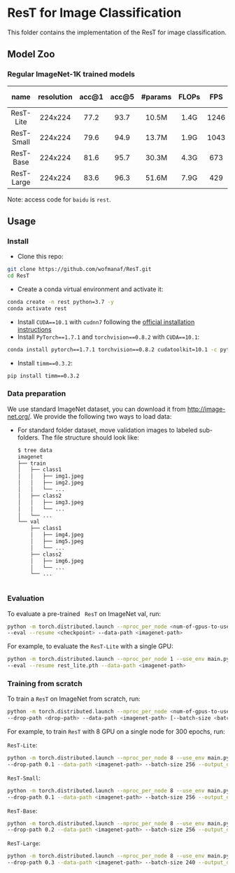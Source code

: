 # ResT for Image Classification

This folder contains the implementation of the ResT for image classification.

## Model Zoo

### Regular ImageNet-1K trained models

| name | resolution |acc@1 | acc@5 | #params | FLOPs | FPS| 1K model |
| :---: | :---: | :---: | :---: | :---: | :---: | :---: |:---: |
| ResT-Lite  | 224x224 | 77.2 | 93.7 | 10.5M | 1.4G | 1246 | [baidu](https://pan.baidu.com/s/1lVStrppan4nbAqCEuNvRDg)
| ResT-Small | 224x224 | 79.6 | 94.9 | 13.7M | 1.9G | 1043 | [baidu](https://pan.baidu.com/s/1lVStrppan4nbAqCEuNvRDg)
| ResT-Base  | 224x224 | 81.6 | 95.7 | 30.3M | 4.3G | 673  | [baidu](hhttps://pan.baidu.com/s/1lVStrppan4nbAqCEuNvRDg)
| ResT-Large | 224x224 | 83.6 | 96.3 | 51.6M | 7.9G | 429 | [baidu](https://pan.baidu.com/s/1lVStrppan4nbAqCEuNvRDg)

Note: access code for `baidu` is `rest`.

## Usage

### Install

- Clone this repo:

```bash
git clone https://github.com/wofmanaf/ResT.git
cd ResT
```

- Create a conda virtual environment and activate it:

```bash
conda create -n rest python=3.7 -y
conda activate rest
```

- Install `CUDA==10.1` with `cudnn7` following
  the [official installation instructions](https://docs.nvidia.com/cuda/cuda-installation-guide-linux/index.html)
- Install `PyTorch==1.7.1` and `torchvision==0.8.2` with `CUDA==10.1`:

```bash
conda install pytorch==1.7.1 torchvision==0.8.2 cudatoolkit=10.1 -c pytorch
```

- Install `timm==0.3.2`:

```bash
pip install timm==0.3.2
```

### Data preparation

We use standard ImageNet dataset, you can download it from http://image-net.org/. We provide the following two ways to
load data:

- For standard folder dataset, move validation images to labeled sub-folders. The file structure should look like:
  ```bash
  $ tree data
  imagenet
  ├── train
  │   ├── class1
  │   │   ├── img1.jpeg
  │   │   ├── img2.jpeg
  │   │   └── ...
  │   ├── class2
  │   │   ├── img3.jpeg
  │   │   └── ...
  │   └── ...
  └── val
      ├── class1
      │   ├── img4.jpeg
      │   ├── img5.jpeg
      │   └── ...
      ├── class2
      │   ├── img6.jpeg
      │   └── ...
      └── ...
 
  ```
  

### Evaluation

To evaluate a pre-trained ` ResT` on ImageNet val, run:

```bash
python -m torch.distributed.launch --nproc_per_node <num-of-gpus-to-use> --use_env main.py --model <rest-model> \
--eval --resume <checkpoint> --data-path <imagenet-path> 
```

For example, to evaluate the `ResT-Lite` with a single GPU:

```bash
python -m torch.distributed.launch --nproc_per_node 1 --use_env main.py --model rest_lite \
--eval --resume rest_lite.pth --data-path <imagenet-path>
```

### Training from scratch

To train a `ResT` on ImageNet from scratch, run:

```bash
python -m torch.distributed.launch --nproc_per_node <num-of-gpus-to-use> --use_env main.py --model <rest-model> \ 
--drop-path <drop-path> --data-path <imagenet-path> [--batch-size <batch-size-per-gpu> --output_dir <output-directory>]
```

For example, to train `ResT` with 8 GPU on a single node for 300 epochs, run:

`ResT-Lite`:

```bash
python -m torch.distributed.launch --nproc_per_node 8 --use_env main.py --model rest_lite \
--drop-path 0.1 --data-path <imagenet-path> --batch-size 256 --output_dir --output_dir <output-directory>
```

`ResT-Small`:

```bash
python -m torch.distributed.launch --nproc_per_node 8 --use_env main.py --model rest_small \
--drop-path 0.1 --data-path <imagenet-path> --batch-size 256 --output_dir --output_dir <output-directory>
```

`ResT-Base`:

```bash
python -m torch.distributed.launch --nproc_per_node 8 --use_env main.py --model rest_base \
--drop-path 0.2 --data-path <imagenet-path> --batch-size 256 --output_dir --output_dir <output-directory>
```

`ResT-Large`:

```bash
python -m torch.distributed.launch --nproc_per_node 8 --use_env main.py --model rest_large \
--drop-path 0.3 --data-path <imagenet-path> --batch-size 240 --output_dir --output_dir <output-directory>
```
